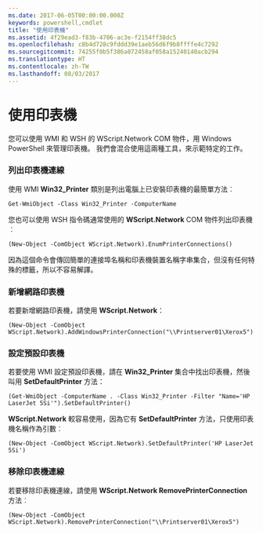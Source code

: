 ```yaml
---
ms.date: 2017-06-05T00:00:00.000Z
keywords: powershell,cmdlet
title: "使用印表機"
ms.assetid: 4f29ead3-f83b-4706-ac3e-f2154ff38dc5
ms.openlocfilehash: c8b4d728c9fddd39e1aeb56d6f9b8ffffe4c7292
ms.sourcegitcommit: 74255f0b5f386a072458af058a15240140acb294
ms.translationtype: HT
ms.contentlocale: zh-TW
ms.lasthandoff: 08/03/2017
---
```

# <a name="working-with-printers"></a>使用印表機
您可以使用 WMI 和 WSH 的 WScript.Network COM 物件，用 Windows PowerShell 來管理印表機。 我們會混合使用這兩種工具，來示範特定的工作。

### <a name="listing-printer-connections"></a>列出印表機連線
使用 WMI **Win32_Printer** 類別是列出電腦上已安裝印表機的最簡單方法︰

```
Get-WmiObject -Class Win32_Printer -ComputerName
```

您也可以使用 WSH 指令碼通常使用的 **WScript.Network** COM 物件列出印表機︰

```
(New-Object -ComObject WScript.Network).EnumPrinterConnections()
```

因為這個命令會傳回簡單的連接埠名稱和印表機裝置名稱字串集合，但沒有任何特殊的標籤，所以不容易解譯。

### <a name="adding-a-network-printer"></a>新增網路印表機
若要新增網路印表機，請使用 **WScript.Network**：

```
(New-Object -ComObject WScript.Network).AddWindowsPrinterConnection("\\Printserver01\Xerox5")
```

### <a name="setting-a-default-printer"></a>設定預設印表機
若要使用 WMI 設定預設印表機，請在 **Win32_Printer** 集合中找出印表機，然後叫用 **SetDefaultPrinter** 方法：

```
(Get-WmiObject -ComputerName . -Class Win32_Printer -Filter "Name='HP LaserJet 5Si'").SetDefaultPrinter()
```

**WScript.Network** 較容易使用，因為它有 **SetDefaultPrinter** 方法，只使用印表機名稱作為引數︰

```
(New-Object -ComObject WScript.Network).SetDefaultPrinter('HP LaserJet 5Si')
```

### <a name="removing-a-printer-connection"></a>移除印表機連線
若要移除印表機連線，請使用 **WScript.Network RemovePrinterConnection** 方法︰

```
(New-Object -ComObject WScript.Network).RemovePrinterConnection("\\Printserver01\Xerox5")
```

